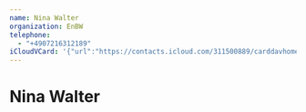 ```yaml
---
name: Nina Walter
organization: EnBW
telephone:
  - "+4907216312189"
iCloudVCard: '{"url":"https://contacts.icloud.com/311500889/carddavhome/card/18450EF5-CE2D-4EB2-9A06-3E82574C34DC.vcf","etag":"\"kmfh9zrd\"","data":"BEGIN:VCARD\r\nVERSION:3.0\r\nFN:\r\nN:Walter;Nina;;;\r\nUID:59383F01-2495-4C6B-9A3C-AA6206373132\r\nPRODID:-//Apple Inc.//iOS 11.2.5//EN\r\nREV:2025-04-03T22:17:20Z\r\nORG:EnBW;\r\nTEL:+4907216312189\r\nEND:VCARD"}'
---
```

# Nina Walter